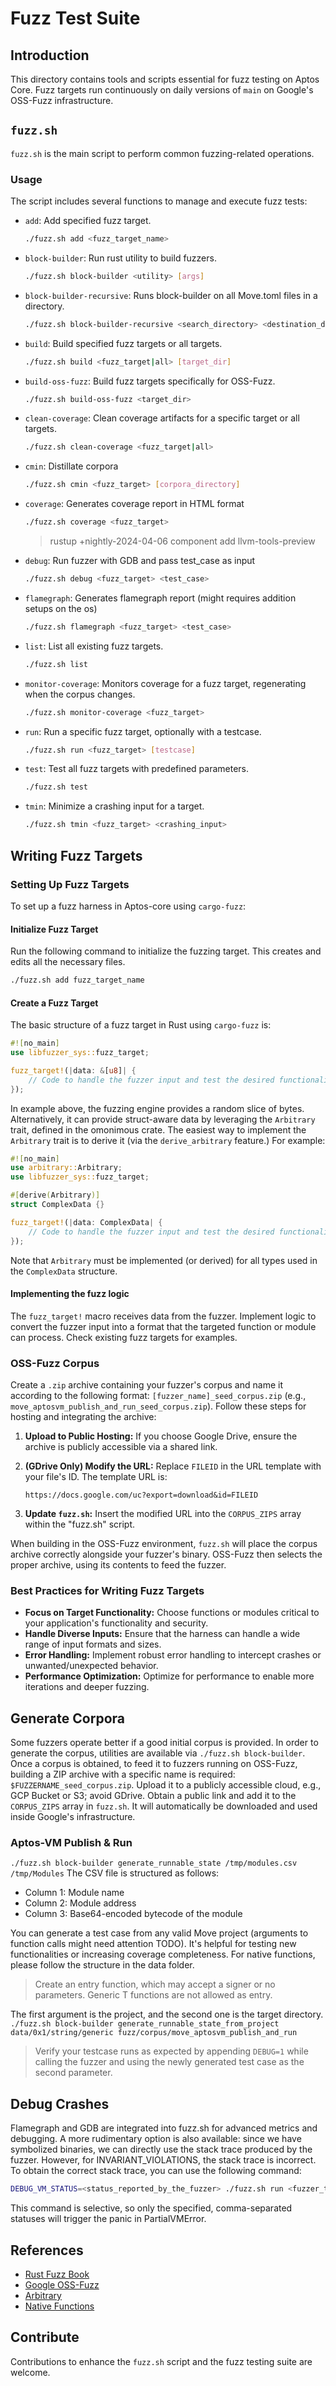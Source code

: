 # Fuzz Test Suite

## Introduction
This directory contains tools and scripts essential for fuzz testing on Aptos Core. Fuzz targets run continuously on daily versions of `main` on Google's OSS-Fuzz infrastructure.

## `fuzz.sh`
`fuzz.sh` is the main script to perform common fuzzing-related operations.

### Usage
The script includes several functions to manage and execute fuzz tests:
- `add`: Add specified fuzz target.
    ```bash
    ./fuzz.sh add <fuzz_target_name>
    ```
- `block-builder`: Run rust utility to build fuzzers.
    ```bash
    ./fuzz.sh block-builder <utility> [args]
    ```
- `block-builder-recursive`: Runs block-builder on all Move.toml files in a directory.
    ```bash
    ./fuzz.sh block-builder-recursive <search_directory> <destination_directory>
    ```
- `build`: Build specified fuzz targets or all targets.
    ```bash
    ./fuzz.sh build <fuzz_target|all> [target_dir]
    ```
- `build-oss-fuzz`: Build fuzz targets specifically for OSS-Fuzz.
    ```bash
    ./fuzz.sh build-oss-fuzz <target_dir>
    ```
- `clean-coverage`: Clean coverage artifacts for a specific target or all targets.
    ```bash
    ./fuzz.sh clean-coverage <fuzz_target|all>
    ```
- `cmin`: Distillate corpora
    ```bash
    ./fuzz.sh cmin <fuzz_target> [corpora_directory]
    ```
- `coverage`: Generates coverage report in HTML format
    ```bash
    ./fuzz.sh coverage <fuzz_target>
    ```
    > rustup +nightly-2024-04-06 component add llvm-tools-preview
- `debug`: Run fuzzer with GDB and pass test_case as input
    ```bash
    ./fuzz.sh debug <fuzz_target> <test_case>
    ```
- `flamegraph`: Generates flamegraph report (might requires addition setups on the os)
    ```bash
    ./fuzz.sh flamegraph <fuzz_target> <test_case>
    ```
- `list`: List all existing fuzz targets.
    ```bash
    ./fuzz.sh list
    ```
- `monitor-coverage`: Monitors coverage for a fuzz target, regenerating when the corpus changes.
    ```bash
    ./fuzz.sh monitor-coverage <fuzz_target>
    ```
- `run`: Run a specific fuzz target, optionally with a testcase.
    ```bash
    ./fuzz.sh run <fuzz_target> [testcase]
    ```
- `test`: Test all fuzz targets with predefined parameters.
    ```bash
    ./fuzz.sh test
    ```
- `tmin`: Minimize a crashing input for a target.
    ```bash
    ./fuzz.sh tmin <fuzz_target> <crashing_input>
    ```

## Writing Fuzz Targets

### Setting Up Fuzz Targets
To set up a fuzz harness in Aptos-core using `cargo-fuzz`:
#### Initialize Fuzz Target
Run the following command to initialize the fuzzing target. This creates and edits all the necessary files.
```bash
./fuzz.sh add fuzz_target_name
   ``` 

#### Create a Fuzz Target
The basic structure of a fuzz target in Rust using `cargo-fuzz` is:
```rust
#![no_main]
use libfuzzer_sys::fuzz_target;

fuzz_target!(|data: &[u8]| {
    // Code to handle the fuzzer input and test the desired functionality
});
```

In example above, the fuzzing engine provides a random slice of bytes. Alternatively, it can provide struct-aware data by leveraging the `Arbitrary` trait, defined in the omonimous crate. The easiest way to implement the `Arbitrary` trait is to derive it (via the `derive_arbitrary` feature.) For example:

```rust
#![no_main]
use arbitrary::Arbitrary;
use libfuzzer_sys::fuzz_target;

#[derive(Arbitrary)]
struct ComplexData {}

fuzz_target!(|data: ComplexData| {
    // Code to handle the fuzzer input and test the desired functionality
});
```

Note that `Arbitrary` must be implemented (or derived) for all types used in the `ComplexData` structure.

#### Implementing the fuzz logic
The `fuzz_target!` macro receives data from the fuzzer. Implement logic to convert the fuzzer input into a format that the targeted function or module can process. Check existing fuzz targets for examples.

### OSS-Fuzz Corpus
Create a `.zip` archive containing your fuzzer's corpus and name it according to the following format: `[fuzzer_name]_seed_corpus.zip` (e.g., `move_aptosvm_publish_and_run_seed_corpus.zip`). Follow these steps for hosting and integrating the archive:

1. **Upload to Public Hosting:** If you choose Google Drive, ensure the archive is publicly accessible via a shared link.

2. **(GDrive Only) Modify the URL:** Replace `FILEID` in the URL template with your file's ID. The template URL is: 
   ```
   https://docs.google.com/uc?export=download&id=FILEID
   ```

3. **Update `fuzz.sh`:** Insert the modified URL into the `CORPUS_ZIPS` array within the "fuzz.sh" script.

When building in the OSS-Fuzz environment, `fuzz.sh` will place the corpus archive correctly alongside your fuzzer's binary. OSS-Fuzz then selects the proper archive, using its contents to feed the fuzzer.

### Best Practices for Writing Fuzz Targets
- **Focus on Target Functionality:** Choose functions or modules critical to your application's functionality and security.
- **Handle Diverse Inputs:** Ensure that the harness can handle a wide range of input formats and sizes.
- **Error Handling:** Implement robust error handling to intercept crashes or unwanted/unexpected behavior.
- **Performance Optimization:** Optimize for performance to enable more iterations and deeper fuzzing.

## Generate Corpora
Some fuzzers operate better if a good initial corpus is provided. In order to generate the corpus, utilities are available via `./fuzz.sh block-builder`. Once a corpus is obtained, to feed it to fuzzers running on OSS-Fuzz, building a ZIP archive with a specific name is required: `$FUZZERNAME_seed_corpus.zip`. Upload it to a publicly accessible cloud, e.g., GCP Bucket or S3; avoid GDrive. Obtain a public link and add it to the `CORPUS_ZIPS` array in `fuzz.sh`. It will automatically be downloaded and used inside Google's infrastructure.
### Aptos-VM Publish & Run
`./fuzz.sh block-builder generate_runnable_state /tmp/modules.csv /tmp/Modules`
The CSV file is structured as follows:  
- Column 1: Module name  
- Column 2: Module address  
- Column 3: Base64-encoded bytecode of the module

You can generate a test case from any valid Move project (arguments to function calls might need attention TODO). It's helpful for testing new functionalities or increasing coverage completeness. For native functions, please follow the structure in the data folder.

> Create an entry function, which may accept a signer or no parameters. Generic T functions are not allowed as entry.

The first argument is the project, and the second one is the target directory.
`./fuzz.sh block-builder generate_runnable_state_from_project data/0x1/string/generic fuzz/corpus/move_aptosvm_publish_and_run`

> Verify your testcase runs as expected by appending `DEBUG=1` while calling the fuzzer and using the newly generated test case as the second parameter.

## Debug Crashes
Flamegraph and GDB are integrated into fuzz.sh for advanced metrics and debugging. A more rudimentary option is also available: since we have symbolized binaries, we can directly use the stack trace produced by the fuzzer. However, for INVARIANT_VIOLATIONS, the stack trace is incorrect. To obtain the correct stack trace, you can use the following command:
```bash
DEBUG_VM_STATUS=<status_reported_by_the_fuzzer> ./fuzz.sh run <fuzzer_target> <test_case>
```
This command is selective, so only the specified, comma-separated statuses will trigger the panic in PartialVMError.

## References
- [Rust Fuzz Book](https://rust-fuzz.github.io/book/)
- [Google OSS-Fuzz](https://google.github.io/oss-fuzz/)
- [Arbitrary](https://docs.rs/arbitrary/latest/arbitrary/)
- [Native Functions](https://aptos.dev/en/build/smart-contracts/move-reference?branch=mainnet&page=move-stdlib%2Fdoc%2Fmem.md)

## Contribute
Contributions to enhance the `fuzz.sh` script and the fuzz testing suite are welcome.